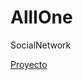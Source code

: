 # AllIOne
SocialNetwork

[Proyecto]([https://proyecto-mercurio.vercel.app/](https://all-in-pyb9m26o7-digoraccoon4279.vercel.app/)https://all-in-pyb9m26o7-digoraccoon4279.vercel.app/)
